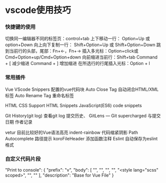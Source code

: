 # vscode使用技巧

### 快捷键的使用
切换同一编辑器不同的标签页：control+tab
上下移动一行： Option+Up 或 option+Down
向上向下复制一行： Shift+Option+Up 或 Shift+Option+Down
跳到当前行的头部，尾部：Fn+←，Fn+→
插入多光标：Option+click或Cmd+Option+up/Cmd+Option+down
向前缩进当前行：Shift+tab
Command + [ 减少缩进
Command + ] 增加缩进
在所选行的行尾插入光标：Option + l

### 常用插件
Vue VScode Snippers       配置的vue代码块
Auto Close Tag            自动闭合HTML/XML标签
Auto Rename Tag            重命名标签


HTML CSS Support
HTML Snippets
JavaScript(ES6) code snippets

Git History(git log)	查看git log  提交历史、
GitLens — Git supercharged 与提交日期  作者记录

vetur	目前比较好的Vue语法高亮
indent-rainbow  代码缩紧阴影
Path Autocomplete 路径提示
koroFileHeader   添加函数注释
Eslint  自动保存为eslint格式

### 自定义代码片段
"Print to console": {
		"prefix": "v",
		"body": [
			"<template>",
			"\t<div class=\"name\">",
			"\t\t${0}",
			"\t</div>",
			"</template>",
			"",
			"<script>",
			"\texport default {",
			"\t\tname: 'name',",
			"\t\tcomponents: {",
			"",
			"\t\t},",
			"\t\tprops: {",
			"",
			"\t\t},",
			"\t\tdata() {",
			"\t\t\treturn{",
			"\t\t\t",
			"\t\t\t}",
			"\t\t},",
			"\t\tcomputed: {",
			"",
			"\t\t},",
			"\t\tmounted() {",
			"",
			"\t\t},",
			"\t\tmethods: {",
			"",
			"\t\t}",
			"\t}",
			"</script>",
			"",
			"<style lang=\"scss\" scoped>",
			"",
			"</style>"
		],
		"description": "Base for Vue File"
	}   







